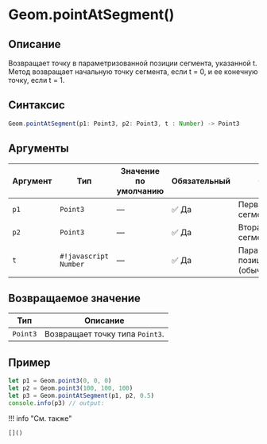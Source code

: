 # Geom.pointAtSegment()

## Описание
Возвращает точку в параметризованной позиции сегмента, указанной t. Метод возвращает начальную точку сегмента, если t = 0, и ее конечную точку, если t = 1.

## Синтаксис
```javascript
Geom.pointAtSegment(p1: Point3, p2: Point3, t : Number) -> Point3
```

## Аргументы

| Аргумент     | Тип           | Значение по умолчанию | Обязательный        | Описание                      |
|--------------|----------------|----------------------|---------------------|-------------------------------|
| `p1`         | `Point3`       | —                    | :white_check_mark: Да | Первая точка сегмента.        |
| `p2`         | `Point3`       | —                    | :white_check_mark: Да | Вторая точка сегмента.        |
| `t`          | `#!javascript Number` | —             | :white_check_mark: Да | Параметризованная позиция сегмента (обычно от 0 до 1). |

## Возвращаемое значение

| Тип              | Описание                        |
|------------------|---------------------------------|
| `Point3`         | Возвращает точку типа `Point3`.  |

## Пример
```javascript linenums="1"
let p1 = Geom.point3(0, 0, 0)
let p2 = Geom.point3(100, 100, 100)
let p3 = Geom.pointAtSegment(p1, p2, 0.5)
console.info(p3) // output:
```

!!! info "См. также"

    []()

